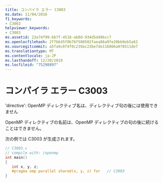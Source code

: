 ```yaml
---
title: コンパイラ エラー C3003
ms.date: 11/04/2016
f1_keywords:
- C3003
helpviewer_keywords:
- C3003
ms.assetid: 22e74f99-bb7f-4518-ab0d-934d5d49bcc7
ms.openlocfilehash: 2f7b645f0b76f500502faea86a9fe20bb8eb5a62
ms.sourcegitcommit: a5fa9c6f4f0c239ac23be7de116066a978511de7
ms.translationtype: MT
ms.contentlocale: ja-JP
ms.lasthandoff: 12/20/2019
ms.locfileid: "75298897"
---
```

# <a name="compiler-error-c3003"></a>コンパイラ エラー C3003

'directive': OpenMP ディレクティブ名は、ディレクティブ句の後には使用できません

OpenMP ディレクティブの名前は、OpenMP ディレクティブの句の後に続けることはできません。

次の例では C3003 が生成されます。

```c
// C3003.c
// compile with: /openmp
int main()
{
   int x, y, z;
   #pragma omp parallel shared(x, y, z) for   // C3003
}
```
